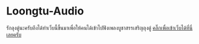 # Loongtu-Audio
รักลุงตู่นะครับถึงได้ทำเว็บนี้ขึ้นมาเพื่อให้คนได้เข้าไปฟังเพลงบูชาสรรเสริญลุงตู่
[คลิ๊กเพื่อเข้าเว็บได้ที่นี่เลยครับ](https://lebrancconvas.github.io/loongtu-audio/)